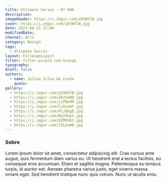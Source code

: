 ```yaml
---
title: Ultimate Series - Nº 048
description:
imageHeader: https://i.imgur.com/yb5WVlW.jpg
cover: https://i.imgur.com/yb5WVlW.jpg
date: 2021-06-22 22:00
modifiedDate:
channel: Arts
category: Design
tags:
  - Ultimate Series
layout: FullpageLayout
filter: filter-purple-red-orange
typography:
draft: false
authors:
  - name: Julian Silva da Cunha
    quote:
gallery:
  - https://i.imgur.com/yb5WVlW.jpg
  - https://i.imgur.com/aRzS4HB.jpg
  - https://i.imgur.com/jzPNeDM.jpg
  - https://i.imgur.com/CiHzwUF.jpg
  - https://i.imgur.com/HljB6g8.jpg
  - https://i.imgur.com/Bw24hpt.jpg
  - https://i.imgur.com/0ZM93KJ.jpg
  - https://i.imgur.com/f2LpxH8.jpg
---
```


### Sobre

Lorem ipsum dolor sit amet, consectetur adipiscing elit. Cras cursus ante augue, quis fermentum diam varius eu. Ut hendrerit erat a lectus facilisis, eu consequat eros accumsan. Etiam et sagittis magna. Pellentesque eu tempus turpis, id auctor est. Aenean pharetra varius justo, eget viverra massa ornare eget. Sed hendrerit tristique nunc quis rutrum. Nunc ut iaculis eros.
